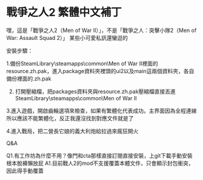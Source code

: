 # 戰爭之人2 繁體中文補丁
嘿，這是「戰爭之人2（Men of War II）」，不是「戰爭之人：突擊小隊2（Men of War: Assault Squad 2）」
某些小可愛私訊還蠻逗的

安裝步驟：

1.備份SteamLibrary\steamapps\common\Men of War II裡面的resource.zh.pak，進入package資料夾裡頭的ui2以及main這兩個資料夾，各自備份裡面的.zh.pak

2. 打開壓縮檔，把packages資料夾與resource.zh.pak壓縮檔直接丟進SteamLibrary\steamapps\common\Men of War II

3.進入遊戲，開啟齒輪選項來檢查，如果有繁體化代表成功。主界面因為全程連線所以應該不能繁體化，反正我還沒找到對應文件就是了

4.進入戰局，把二營長它娘的義大利炮給拉過來瘋狂開火

Q&A


Q1.有工作坊為什麼不用？像門和cta那樣直接訂閱直接安裝，上git下載手動安裝根本脫褲懶放屁
A1.目前戰人2的mod不支援覆蓋本體文件，只會顯示封包衝突，因此得手動覆蓋

